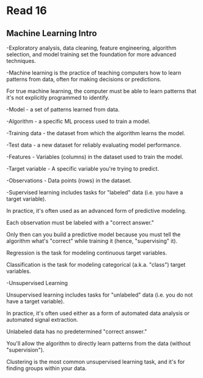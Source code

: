 # Read 16
## Machine Learning Intro
-Exploratory analysis, data cleaning, feature engineering, algorithm selection, and model training set the foundation for more advanced techniques.

-Machine learning is the practice of teaching computers how to learn patterns from data, often for making decisions or predictions.

For true machine learning, the computer must be able to learn patterns that it's not explicitly programmed to identify.

-Model - a set of patterns learned from data.

-Algorithm - a specific ML process used to train a model.

-Training data - the dataset from which the algorithm learns the model.

-Test data - a new dataset for reliably evaluating model performance.

-Features - Variables (columns) in the dataset used to train the model.

-Target variable - A specific variable you're trying to predict.

-Observations - Data points (rows) in the dataset.

-Supervised learning includes tasks for "labeled" data (i.e. you have a target variable).

In practice, it's often used as an advanced form of predictive modeling.

Each observation must be labeled with a "correct answer."

Only then can you build a predictive model because you must tell the algorithm what's "correct" while training it (hence, "supervising" it).

Regression is the task for modeling continuous target variables.

Classification is the task for modeling categorical (a.k.a. "class") target variables.

-Unsupervised Learning

Unsupervised learning includes tasks for "unlabeled" data (i.e. you do not have a target variable).




In practice, it's often used either as a form of automated data analysis or automated signal extraction.

Unlabeled data has no predetermined "correct answer."

You'll allow the algorithm to directly learn patterns from the data (without "supervision").

Clustering is the most common unsupervised learning task, and it's for finding groups within your data.





